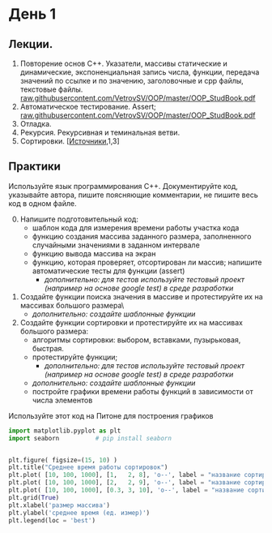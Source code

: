 # День 1
## Лекции.
1. Повторение основ С++. Указатели, массивы статические и динамические, экспоненциальная запись числа, функции, передача значений по ссылке и по значению, заголовочные и cpp файлы, текстовые файлы. [raw.githubusercontent.com/VetrovSV/OOP/master/OOP_StudBook.pdf](https://raw.githubusercontent.com/VetrovSV/OOP/master/OOP_StudBook.pdf)
2. Автоматическое тестирование. Assert; [raw.githubusercontent.com/VetrovSV/OOP/master/OOP_StudBook.pdf](https://raw.githubusercontent.com/VetrovSV/OOP/master/OOP_StudBook.pdf#subsection.2.2.6)
3. Отладка.
4. Рекурсия. Рекурсивная и теминальная ветви.
5. Сортировки. [[Источники](https://github.com/ivtipm/Data-structures-and-algorithms#%D1%81%D1%81%D1%8B%D0%BB%D0%BA%D0%B8),1,3]

## Практики
Используйте язык программирования С++. 
Документируйте код, указывайте автора, пишите поясняющие комментарии, не пишите весь код в одном файле.

0. Напишите подготовительный код:
   - шаблон кода для измерения времени работы участка кода
   - функцию создания массива заданного размера, заполненного случайными значениями в заданном интервале
   - функцию вывода массива на экран
   - функцию, которая проверяет, отсортирован ли массив; напишите автоматические тесты для функции (assert)
       - *дополнительно: для тестов используйте тестовый проект (например на основе google test) в среде разработки*
2. Создайте функции поиска значения в массиве и протестируйте их на массивах большого размера\\
   - *дополнительно: создайте шаблонные функции*
4. Создайте функции сортировки и протестируйте их на массивах большого размера:
   - алгоритмы сортировки: выбором, вставками, пузырьковая, быстрая.
   - протестируйте функции; 
      - *дополнительно: для тестов используйте тестовый проект (например на основе google test) в среде разработки*
   - *дополнительно: создайте шаблонные функции*
   - постройте графики времени работы функций в зависимости от числа элементов


Используйте этот код на Питоне для построения графиков
```python
import matplotlib.pyplot as plt
import seaborn          # pip install seaborn


plt.figure( figsize=(15, 10) )
plt.title("Среднее время работы сортировок")
plt.plot( [10, 100, 1000], [1,   2, 8], 'o--', label = "название сортировки 1" )
plt.plot( [10, 100, 1000], [2,   2, 9], 'o--', label = "название сортировки 2" )
plt.plot( [10, 100, 1000], [0.3, 3, 10], 'o--', label = "название сортировки 3" )
plt.grid(True)
plt.xlabel('размер массива')
plt.ylabel('среднее время (ед. измер)')
plt.legend(loc = 'best')
```
